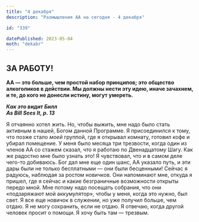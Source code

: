 ```yaml
---
title: "4 декабря"
description: "Размышления АА на сегодня - 4 декабря"

id: "339"

datePublished: 2023-05-04
moth: "dekabr"
---
```


## ЗА РАБОТУ!

**АА — это больше, чем простой набор принципов; это общество алкоголиков в
действии. Мы должны нести эту идею, иначе зачахнем, и те, до кого не донесли
истину, могут умереть.**

**_Как это видит Билл  
As Bill Sees It, p. 13_**

Я отчаянно хотел жить. Но, чтобы выжить, мне надо было стать активным в нашей,
Богом данной Программе. Я присоединился к тому, что позже стало _моей_
группой, где я открывал комнату, готовил кофе и убирал помещение. У меня было
месяца три трезвости, когда один из членов АА со стажем сказал, что я работаю
по Двенадцатому Шагу. Как же радостно мне было узнать это! Я чувствовал, что и
в самом деле чего-то добиваюсь. Бог дал мне еще один шанс, АА указало путь, и
эти дары были не только бесплатными — они были бесценными! Сейчас я радуюсь,
наблюдая за ростом новичков. Они напоминают мне, откуда я пришел, где я сейчас
и какие безграничные возможности открыты передо мной. Мне потому надо посещать
собрания, что они «подзаряжают мой аккумулятор», чтобы у меня, когда это
нужно, был свет. Я все еще новичок в служении, но уже получил больше, чем
отдаю. Я не могу сохранить, если не отдаю. Я отвечаю, когда другой человек
просит о помощи. Я хочу быть там — трезвым.
